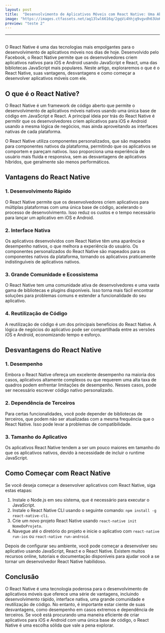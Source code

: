 ```yaml
---
layout: post
title:  "Desenvolvimento de Aplicativos Móveis com React Native: Uma Abordagem Moderna"
image: "https://images.ctfassets.net/aq13lwl6616q/2gqVi4hhjq9vgvdh63UoKZ/c763c6f7e98a80eb2800bbe5eb9d690d/react_native_zero_to_mastery.png"
preview: "teste 2"
---
```

<hr/><br/>
O React Native é uma das tecnologias mais empolgantes para o desenvolvimento de aplicativos móveis nos dias de hoje. Desenvolvido pelo Facebook, o React Native permite que os desenvolvedores criem aplicativos nativos para iOS e Android usando JavaScript e React, uma das bibliotecas JavaScript mais populares. Neste artigo, exploraremos o que é o React Native, suas vantagens, desvantagens e como começar a desenvolver aplicativos móveis com ele.

## O que é o React Native?

O React Native é um framework de código aberto que permite o desenvolvimento de aplicativos móveis nativos usando uma única base de código em JavaScript e React. A principal ideia por trás do React Native é permitir que os desenvolvedores criem aplicativos para iOS e Android usando a mesma lógica de negócios, mas ainda aproveitando as interfaces nativas de cada plataforma.

O React Native utiliza componentes personalizados, que são mapeados para componentes nativos da plataforma, permitindo que os aplicativos se comportem e pareçam nativos. Isso proporciona uma experiência de usuário mais fluida e responsiva, sem as desvantagens de aplicativos híbridos, que geralmente são menos performáticos.

## Vantagens do React Native

### 1. Desenvolvimento Rápido

O React Native permite que os desenvolvedores criem aplicativos para múltiplas plataformas com uma única base de código, acelerando o processo de desenvolvimento. Isso reduz os custos e o tempo necessário para lançar um aplicativo em iOS e Android.

### 2. Interface Nativa

Os aplicativos desenvolvidos com React Native têm uma aparência e desempenho nativos, o que melhora a experiência do usuário. Os componentes personalizados do React Native são mapeados para os componentes nativos da plataforma, tornando os aplicativos praticamente indistinguíveis de aplicativos nativos.

### 3. Grande Comunidade e Ecossistema

O React Native tem uma comunidade ativa de desenvolvedores e uma vasta gama de bibliotecas e plugins disponíveis. Isso torna mais fácil encontrar soluções para problemas comuns e estender a funcionalidade do seu aplicativo.

### 4. Reutilização de Código

A reutilização de código é um dos principais benefícios do React Native. A lógica de negócios do aplicativo pode ser compartilhada entre as versões iOS e Android, economizando tempo e esforço.

## Desvantagens do React Native

### 1. Desempenho

Embora o React Native ofereça um excelente desempenho na maioria dos casos, aplicativos altamente complexos ou que requerem uma alta taxa de quadros podem enfrentar limitações de desempenho. Nesses casos, pode ser necessário escrever código nativo personalizado.

### 2. Dependência de Terceiros

Para certas funcionalidades, você pode depender de bibliotecas de terceiros, que podem não ser atualizadas com a mesma frequência que o React Native. Isso pode levar a problemas de compatibilidade.

### 3. Tamanho do Aplicativo

Os aplicativos React Native tendem a ser um pouco maiores em tamanho do que os aplicativos nativos, devido à necessidade de incluir o runtime JavaScript.

## Como Começar com React Native

Se você deseja começar a desenvolver aplicativos com React Native, siga estas etapas:

1. Instale o Node.js em seu sistema, que é necessário para executar o JavaScript.
2. Instale o React Native CLI usando o seguinte comando: `npm install -g react-native-cli`.
3. Crie um novo projeto React Native usando `react-native init NomeDoProjeto`.
4. Navegue até o diretório do projeto e inicie o aplicativo com `react-native run-ios` ou `react-native run-android`.

Depois de configurar seu ambiente, você pode começar a desenvolver seu aplicativo usando JavaScript, React e o React Native. Existem muitos recursos online, tutoriais e documentação disponíveis para ajudar você a se tornar um desenvolvedor React Native habilidoso.

## Conclusão

O React Native é uma tecnologia poderosa para o desenvolvimento de aplicativos móveis que oferece uma série de vantagens, incluindo desenvolvimento rápido, interface nativa, uma grande comunidade e reutilização de código. No entanto, é importante estar ciente de suas desvantagens, como desempenho em casos extremos e dependência de terceiros. Se você está procurando uma maneira eficiente de criar aplicativos para iOS e Android com uma única base de código, o React Native é uma escolha sólida que vale a pena explorar.


